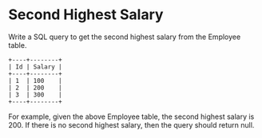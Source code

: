 # Second Highest Salary

Write a SQL query to get the second highest salary from the Employee table.  

```
+----+--------+
| Id | Salary |
+----+--------+
| 1  | 100    |
| 2  | 200    |
| 3  | 300    |
+----+--------+
```

For example, given the above Employee table, the second highest salary is 200. If there is no second highest salary, then the query should return null.  


